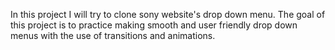 In this project I will try to clone sony website's drop down menu. The goal of this project is to practice making smooth and user friendly drop down menus with the use of transitions and animations.